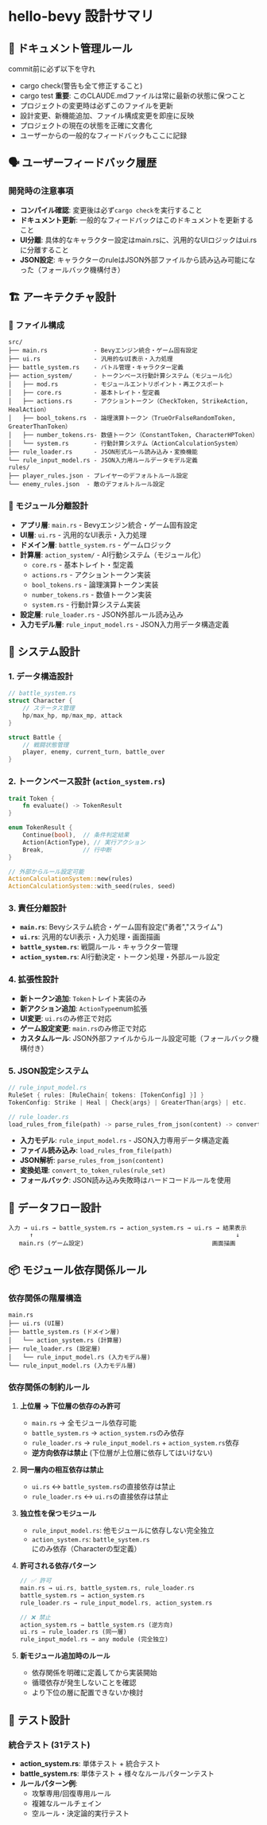 # hello-bevy 設計サマリ

## 📝 ドキュメント管理ルール
commit前に必ず以下を守れ
- cargo check(警告も全て修正すること)
- cargo test
**重要**: このCLAUDE.mdファイルは常に最新の状態に保つこと
- プロジェクトの変更時は必ずこのファイルを更新
- 設計変更、新機能追加、ファイル構成変更を即座に反映
- プロジェクトの現在の状態を正確に文書化
- ユーザーからの一般的なフィードバックもここに記録


## 🗣️ ユーザーフィードバック履歴
### 開発時の注意事項
- **コンパイル確認**: 変更後は必ず`cargo check`を実行すること
- **ドキュメント更新**: 一般的なフィードバックはこのドキュメントを更新すること
- **UI分離**: 具体的なキャラクター設定はmain.rsに、汎用的なUIロジックはui.rsに分離すること
- **JSON設定**: キャラクターのruleはJSON外部ファイルから読み込み可能になった（フォールバック機構付き）

## 🏗️ アーキテクチャ設計

### 📁 ファイル構成
```
src/
├── main.rs             - Bevyエンジン統合・ゲーム固有設定
├── ui.rs               - 汎用的なUI表示・入力処理
├── battle_system.rs    - バトル管理・キャラクター定義
├── action_system/      - トークンベース行動計算システム（モジュール化）
│   ├── mod.rs          - モジュールエントリポイント・再エクスポート
│   ├── core.rs         - 基本トレイト・型定義
│   ├── actions.rs      - アクショントークン（CheckToken, StrikeAction, HealAction）
│   ├── bool_tokens.rs  - 論理演算トークン（TrueOrFalseRandomToken, GreaterThanToken）
│   ├── number_tokens.rs- 数値トークン（ConstantToken, CharacterHPToken）
│   └── system.rs       - 行動計算システム（ActionCalculationSystem）
├── rule_loader.rs      - JSON形式ルール読み込み・変換機能
└── rule_input_model.rs - JSON入力用ルールデータモデル定義
rules/
├── player_rules.json - プレイヤーのデフォルトルール設定
└── enemy_rules.json  - 敵のデフォルトルール設定
```

### 🎯 モジュール分離設計
- **アプリ層**: `main.rs` - Bevyエンジン統合・ゲーム固有設定
- **UI層**: `ui.rs` - 汎用的なUI表示・入力処理
- **ドメイン層**: `battle_system.rs` - ゲームロジック
- **計算層**: `action_system/` - AI行動システム（モジュール化）
  - `core.rs` - 基本トレイト・型定義
  - `actions.rs` - アクショントークン実装
  - `bool_tokens.rs` - 論理演算トークン実装
  - `number_tokens.rs` - 数値トークン実装
  - `system.rs` - 行動計算システム実装
- **設定層**: `rule_loader.rs` - JSON外部ルール読み込み
- **入力モデル層**: `rule_input_model.rs` - JSON入力用データ構造定義

## 🧩 システム設計

### 1. データ構造設計
```rust
// battle_system.rs
struct Character {
    // ステータス管理
    hp/max_hp, mp/max_mp, attack
}

struct Battle {
    // 戦闘状態管理
    player, enemy, current_turn, battle_over
}
```

### 2. トークンベース設計 (`action_system.rs`)
```rust
trait Token {
    fn evaluate() -> TokenResult
}

enum TokenResult {
    Continue(bool),  // 条件判定結果
    Action(ActionType), // 実行アクション
    Break,           // 行中断
}

// 外部からルール設定可能
ActionCalculationSystem::new(rules)
ActionCalculationSystem::with_seed(rules, seed)
```

### 3. 責任分離設計
- **`main.rs`**: Bevyシステム統合・ゲーム固有設定("勇者","スライム")
- **`ui.rs`**: 汎用的なUI表示・入力処理・画面描画
- **`battle_system.rs`**: 戦闘ルール・キャラクター管理
- **`action_system.rs`**: AI行動決定・トークン処理・外部ルール設定

### 4. 拡張性設計
- **新トークン追加**: `Token`トレイト実装のみ
- **新アクション追加**: `ActionType`enum拡張
- **UI変更**: `ui.rs`のみ修正で対応
- **ゲーム設定変更**: `main.rs`のみ修正で対応
- **カスタムルール**: JSON外部ファイルからルール設定可能（フォールバック機構付き）

### 5. JSON設定システム
```rust
// rule_input_model.rs
RuleSet { rules: [RuleChain{ tokens: [TokenConfig] }] }
TokenConfig: Strike | Heal | Check{args} | GreaterThan{args} | etc.

// rule_loader.rs
load_rules_from_file(path) -> parse_rules_from_json(content) -> convert_to_token_rules(rule_set)
```
- **入力モデル**: `rule_input_model.rs` - JSON入力専用データ構造定義
- **ファイル読み込み**: `load_rules_from_file(path)`
- **JSON解析**: `parse_rules_from_json(content)`
- **変換処理**: `convert_to_token_rules(rule_set)`
- **フォールバック**: JSON読み込み失敗時はハードコードルールを使用

## 🔄 データフロー設計
```
入力 → ui.rs → battle_system.rs → action_system.rs → ui.rs → 結果表示
      ↑                                                         ↓
   main.rs (ゲーム設定)                                    画面描画
```

## 📦 モジュール依存関係ルール

### 依存関係の階層構造
```
main.rs
├── ui.rs (UI層)
├── battle_system.rs (ドメイン層)
│   └── action_system.rs (計算層)
├── rule_loader.rs (設定層)
│   └── rule_input_model.rs (入力モデル層)
└── rule_input_model.rs (入力モデル層)
```

### 依存関係の制約ルール

1. **上位層 → 下位層の依存のみ許可**
   - `main.rs` → 全モジュール依存可能
   - `battle_system.rs` → `action_system.rs`のみ依存
   - `rule_loader.rs` → `rule_input_model.rs` + `action_system.rs`依存
   - **逆方向依存は禁止** (下位層が上位層に依存してはいけない)

2. **同一層内の相互依存は禁止**
   - `ui.rs` ↔ `battle_system.rs`の直接依存は禁止
   - `rule_loader.rs` ↔ `ui.rs`の直接依存は禁止

3. **独立性を保つモジュール**
   - `rule_input_model.rs`: 他モジュールに依存しない完全独立
   - `action_system.rs`: `battle_system.rs`にのみ依存（Characterの型定義）

4. **許可される依存パターン**
   ```rust
   // ✅ 許可
   main.rs → ui.rs, battle_system.rs, rule_loader.rs
   battle_system.rs → action_system.rs
   rule_loader.rs → rule_input_model.rs, action_system.rs
   
   // ❌ 禁止
   action_system.rs → battle_system.rs (逆方向)
   ui.rs → rule_loader.rs (同一層)
   rule_input_model.rs → any module (完全独立)
   ```

5. **新モジュール追加時のルール**
   - 依存関係を明確に定義してから実装開始
   - 循環依存が発生しないことを確認
   - より下位の層に配置できないか検討

## 🧪 テスト設計
### 統合テスト (31テスト)
- **action_system.rs**: 単体テスト + 統合テスト
- **battle_system.rs**: 単体テスト + 様々なルールパターンテスト
- **ルールパターン例**:
  - 攻撃専用/回復専用ルール
  - 複雑なルールチェイン
  - 空ルール・決定論的実行テスト
